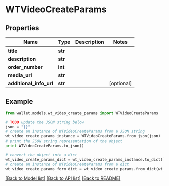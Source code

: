 # WTVideoCreateParams


## Properties

Name | Type | Description | Notes
------------ | ------------- | ------------- | -------------
**title** | **str** |  | 
**description** | **str** |  | 
**order_number** | **int** |  | 
**media_url** | **str** |  | 
**additional_info_url** | **str** |  | [optional] 

## Example

```python
from wallet.models.wt_video_create_params import WTVideoCreateParams

# TODO update the JSON string below
json = "{}"
# create an instance of WTVideoCreateParams from a JSON string
wt_video_create_params_instance = WTVideoCreateParams.from_json(json)
# print the JSON string representation of the object
print WTVideoCreateParams.to_json()

# convert the object into a dict
wt_video_create_params_dict = wt_video_create_params_instance.to_dict()
# create an instance of WTVideoCreateParams from a dict
wt_video_create_params_form_dict = wt_video_create_params.from_dict(wt_video_create_params_dict)
```
[[Back to Model list]](../README.md#documentation-for-models) [[Back to API list]](../README.md#documentation-for-api-endpoints) [[Back to README]](../README.md)


